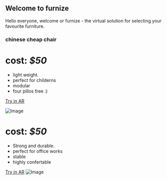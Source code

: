 ## Welcome to furnize

Hello everyone, welcome or furnize - the virtual solution for selecting your favourite furniture.

### chinese cheap chair

# cost: _$50_

- light weight.
- perfect for childerns
- modular
- four pillos free :)

[Try in AR](https://arpresentaitiontry.glitch.me/index1.html)

![Image](https://cdn.glitch.com/c2ea80ff-5198-42ee-8ac5-4c8edf0389c0%2F%7B595B0897-37E4-499A-AA63-E518D9399E4D%7D.png.jpg?v=1613916063408)

# cost: _$50_

- Strong and durable.
- perfect for office works
- stable
- highly confertable

[Try in AR](https://arpresentaitiontry.glitch.me/)
![Image](https://cdn.glitch.com/c2ea80ff-5198-42ee-8ac5-4c8edf0389c0%2F%7BE256EFC6-9B75-4EE2-8980-9B85EE8F7478%7D.png.jpg?v=1613916063296)
